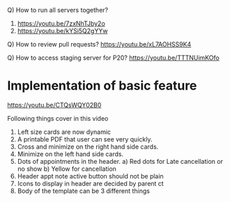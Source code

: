 Q) How to run all servers together?

1. https://youtu.be/7zxNhTJby2o
2. https://youtu.be/kYSi5Q2gYYw

Q) How to review pull requests?
https://youtu.be/xL7AOHSS9K4

Q) How to access staging server for P20?
https://youtu.be/TTTNUimKOfo

# Implementation of basic feature

https://youtu.be/CTQsWQY02B0

Following things cover in this video

1. Left size cards are now dynamic
2. A printable PDF that user can see very quickly.
3. Cross and minimize on the right hand side cards.
4. Minimize on the left hand side cards.
5. Dots of appointments in the header.
   a) Red dots for Late cancellation or no show
   b) Yellow for cancellation
6. Header appt note active button should not be plain
7. Icons to display in header are decided by parent ct
8. Body of the template can be 3 different things
